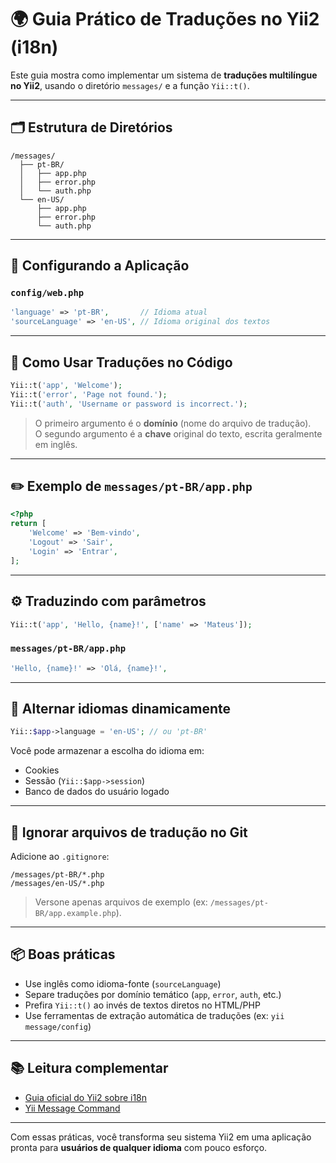 
# 🌍 Guia Prático de Traduções no Yii2 (i18n)

Este guia mostra como implementar um sistema de **traduções multilíngue no Yii2**, usando o diretório `messages/` e a função `Yii::t()`.

---

## 🗂️ Estrutura de Diretórios

```
/messages/
  ├── pt-BR/
  │   ├── app.php
  │   ├── error.php
  │   └── auth.php
  └── en-US/
      ├── app.php
      ├── error.php
      └── auth.php
```

---

## 🔧 Configurando a Aplicação

### `config/web.php`

```php
'language' => 'pt-BR',       // Idioma atual
'sourceLanguage' => 'en-US', // Idioma original dos textos
```

---

## 🧠 Como Usar Traduções no Código

```php
Yii::t('app', 'Welcome');
Yii::t('error', 'Page not found.');
Yii::t('auth', 'Username or password is incorrect.');
```

> O primeiro argumento é o **domínio** (nome do arquivo de tradução).  
> O segundo argumento é a **chave** original do texto, escrita geralmente em inglês.

---

## ✏️ Exemplo de `messages/pt-BR/app.php`

```php
<?php
return [
    'Welcome' => 'Bem-vindo',
    'Logout' => 'Sair',
    'Login' => 'Entrar',
];
```

---

## ⚙️ Traduzindo com parâmetros

```php
Yii::t('app', 'Hello, {name}!', ['name' => 'Mateus']);
```

### `messages/pt-BR/app.php`

```php
'Hello, {name}!' => 'Olá, {name}!',
```

---

## 🔄 Alternar idiomas dinamicamente

```php
Yii::$app->language = 'en-US'; // ou 'pt-BR'
```

Você pode armazenar a escolha do idioma em:
- Cookies
- Sessão (`Yii::$app->session`)
- Banco de dados do usuário logado

---

## 🚫 Ignorar arquivos de tradução no Git

Adicione ao `.gitignore`:

```
/messages/pt-BR/*.php
/messages/en-US/*.php
```

> Versone apenas arquivos de exemplo (ex: `/messages/pt-BR/app.example.php`).

---

## 📦 Boas práticas

- Use inglês como idioma-fonte (`sourceLanguage`)
- Separe traduções por domínio temático (`app`, `error`, `auth`, etc.)
- Prefira `Yii::t()` ao invés de textos diretos no HTML/PHP
- Use ferramentas de extração automática de traduções (ex: `yii message/config`)

---

## 📚 Leitura complementar

- [Guia oficial do Yii2 sobre i18n](https://www.yiiframework.com/doc/guide/2.0/en/tutorial-i18n)
- [Yii Message Command](https://www.yiiframework.com/doc/api/2.0/yii-console-controllers-messagecontroller)

---

Com essas práticas, você transforma seu sistema Yii2 em uma aplicação pronta para **usuários de qualquer idioma** com pouco esforço.
